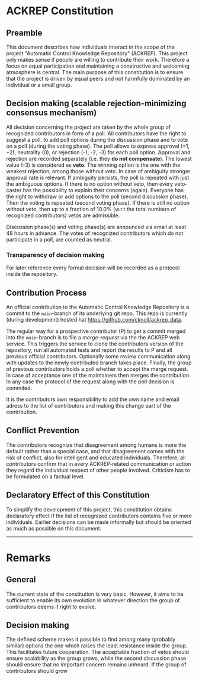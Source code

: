 # ACKREP Constitution

## Preamble

This document describes how individuals interact in the scope of the project "Automatic Control Knowledge Repository" (ACKREP). This project only makes sense if people are willing to contribute their work. Therefore a focus on equal participation and maintaining a constructive and welcoming atmosphere is central. The main purpose of this constitution is to ensure that the project is driven by equal peers and not harmfully dominated by an individual or a small group.

## Decision making (scalable rejection-minimizing consensus mechanism)

All decision concerning the project are taken by the whole group of recognized contributors in form of a poll. All contributors have the right to suggest a poll, to add poll options during the discussion phase and to vote on a poll (during the voting phase). The poll allows to express approval (+1, +2), neutrality (0), or rejection (-1, -2, -3) for each poll option. Approval and rejection are recorded separately (i.e. they **do not compensate**). The lowest value (-3) is considered as **veto**. The winning option is the one with the weakest rejection, among those without veto. In case of ambiguity stronger approval rate is relevant. If ambiguity persists, the poll is repeated with just the ambiguous options. If there is no option without veto, then every veto-caster has the possibility to explain their concerns (again). Everyone has the right to withdraw or add options to the poll (second discussion phase). Then the voting is repeated (second voting phase). If there is still no option without veto, then up to a fraction of 10.0% (w.r.t the total numbers of recognized contributors) vetos are admissible.

Discussion phase(s) and voting phase(s) are announced via email at least 48 hours in advance.
The votes of recognized contributors which do not participate in a poll, are counted as neutral.

### Transparency of decision making

For later reference every formal decision will be recorded as a protocol inside the repository.

## Contribution Process

An official contribution to the Automatic Control Knowledge Repository is a commit to the `main`-branch of its underlying git repo. This repo is currently (during development) hosted hat <https://github.com/cknoll/ackrep_data>.

The regular way for a prospective contributor (P) to get a commit merged into the `main`-branch is to file a *merge-request* via the the ACKREP web service. This triggers the service to clone the contributors version of the repository, run all automated tests and report the results to P and all previous official contributors. Optionally some review communication along with updates to the newly contributed branch takes place. Finally, the group of previous contributors holds a poll whether to accept the merge request. In case of acceptance one of the maintainers then merges the contribution. In any case the protocol of the request along with the poll decision is commited.

It is the contributors own responsibility to add the own name and email adress to the list of contributors and making this change part of the contribution.

## Conflict Prevention
The contributors recognize that disagreement among humans is more the default rather than a special case, and that disagreement comes with the risk of conflict, also for intelligent and educated individuals. Therefore, all contributors confirm that in every ACKREP-related communication or action they regard the individual respect of other people involved. Criticism has to be formulated on a factual level.


## Declaratory Effect of this Constitution

To simplify the development of this project, this constitution obtains declaratory effect if the list of recognized contributors contains five or more individuals. Earlier decisions can be made informally but should be oriented as much as possible on this document.


---


# Remarks

## General
The current state of the constitution is very basic. However, it aims to be sufficient to enable its own evolution in whatever direction the group of contributors deems it right to evolve.

## Decision making
The defined scheme makes it possible to find among many (probably similar) options the one which raises the least resistance inside the group. This facilitates future cooperation. The acceptable fraction of vetos should ensure scalability as the group grows, while the second discussion phase should ensure that no important concern remains unheard. If the group of contributors should grow

